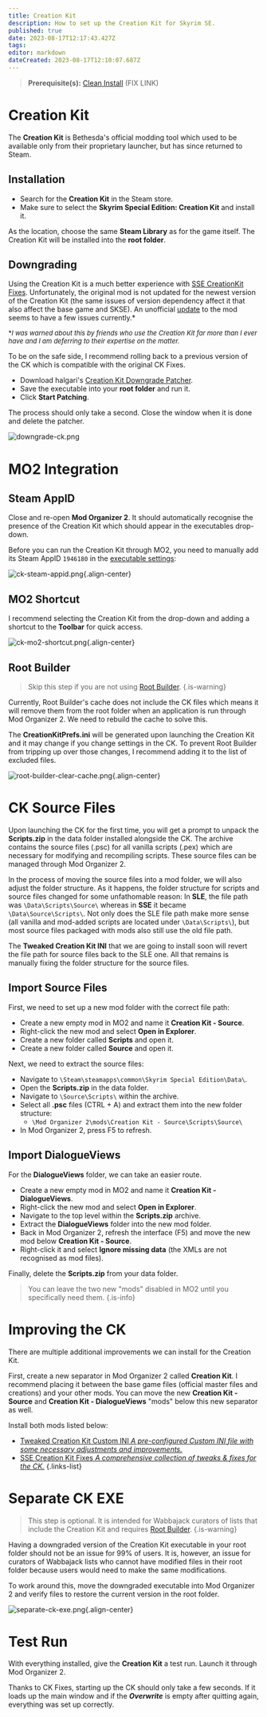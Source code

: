 ```yaml
---
title: Creation Kit
description: How to set up the Creation Kit for Skyrim SE.
published: true
date: 2023-08-17T12:17:43.427Z
tags: 
editor: markdown
dateCreated: 2023-08-17T12:10:07.687Z
---
```


> **Prerequisite(s):** [Clean Install](/initial-setup/steam) (FIX LINK)

# Creation Kit

The **Creation Kit** is Bethesda's official modding tool which used to be available only from their proprietary launcher, but has since returned to Steam.

## Installation

- Search for the **Creation Kit** in the Steam store.
- Make sure to select the **Skyrim Special Edition: Creation Kit** and install it.

As the location, choose the same **Steam Library** as for the game itself. The Creation Kit will be installed into the **root folder**.

## Downgrading

Using the Creation Kit is a much better experience with [SSE CreationKit Fixes](https://www.nexusmods.com/skyrimspecialedition/mods/20061). Unfortunately, the original mod is not updated for the newest version of the Creation Kit (the same issues of version dependency affect it that also affect the base game and SKSE). An unofficial [update](https://www.nexusmods.com/skyrimspecialedition/mods/71371) to the mod seems to have a few issues currently.*

<font size=2>\**I was warned about this by friends who use the Creation Kit far more than I ever have and I am deferring to their expertise on the matter.*</font>

To be on the safe side, I recommend rolling back to a previous version of the CK which is compatible with the original CK Fixes.

- Download halgari's [Creation Kit Downgrade Patcher](https://www.nexusmods.com/skyrimspecialedition/mods/67096?tab=files).
- Save the executable into your **root folder** and run it.
- Click **Start Patching**.

The process should only take a second. Close the window when it is done and delete the patcher.

![downgrade-ck.png](/tools/downgrade-ck.png)

# MO2 Integration

## Steam AppID

Close and re-open **Mod Organizer 2**. It should automatically recognise the presence of the Creation Kit which should appear in the executables drop-down.

Before you can run the Creation Kit through MO2, you need to manually add its Steam AppID `1946180` in the [executable settings](/basics/mo2-executables-settings.png):

![ck-steam-appid.png](/tools/ck-steam-appid.png){.align-center}

## MO2 Shortcut

I recommend selecting the Creation Kit from the drop-down and adding a shortcut to the **Toolbar** for quick access.

![ck-mo2-shortcut.png](/tools/ck-mo2-shortcut.png){.align-center}

## Root Builder

> Skip this step if you are not using [Root Builder](/mo2/root-builder).
{.is-warning}

Currently, Root Builder's cache does not include the CK files which means it will remove them from the root folder when an application is run through Mod Organizer 2. We need to rebuild the cache to solve this.

The **CreationKitPrefs.ini** will be generated upon launching the Creation Kit and it may change if you change settings in the CK. To prevent Root Builder from tripping up over those changes, I recommend adding it to the list of excluded files.

![root-builder-clear-cache.png](/tools/root-builder-clear-cache.png){.align-center}

# CK Source Files

Upon launching the CK for the first time, you will get a prompt to unpack the **Scripts.zip** in the data folder installed alongside the CK. The archive contains the source files (.psc) for all vanilla scripts (.pex) which are necessary for modifying and recompiling scripts. These source files can be managed through Mod Organizer 2.

In the process of moving the source files into a mod folder, we will also adjust the folder structure. As it happens, the folder structure for scripts and source files changed for some unfathomable reason: In **SLE**, the file path was `\Data\Scripts\Source\` whereas in **SSE** it became `\Data\Source\Scripts\`. Not only does the SLE file path make more sense (all vanilla and mod-added scripts are located under `\Data\Scripts\`), but most source files packaged with mods also still use the old file path.

The **Tweaked Creation Kit INI** that we are going to install soon will revert the file path for source files back to the SLE one. All that remains is manually fixing the folder structure for the source files.

## Import Source Files

First, we need to set up a new mod folder with the correct file path:

- Create a new empty mod in MO2 and name it **Creation Kit - Source**.
- Right-click the new mod and select **Open in Explorer**.
- Create a new folder called **Scripts** and open it.
- Create a new folder called **Source** and open it.

Next, we need to extract the source files:

- Navigate to `\Steam\steamapps\common\Skyrim Special Edition\Data\`.
- Open the **Scripts.zip** in the data folder.
- Navigate to `\Source\Scripts\` within the archive.
- Select all **.psc** files (CTRL + A) and extract them into the new folder structure:
  - `\Mod Organizer 2\mods\Creation Kit - Source\Scripts\Source\`
- In Mod Organizer 2, press F5 to refresh.

## Import DialogueViews

For the **DialogueViews** folder, we can take an easier route.

- Create a new empty mod in MO2 and name it **Creation Kit - DialogueViews**.
- Right-click the new mod and select **Open in Explorer**.
- Navigate to the top level within the **Scripts.zip** archive.
- Extract the **DialogueViews** folder into the new mod folder.
- Back in Mod Organizer 2, refresh the interface (F5) and move the new mod below **Creation Kit - Source**.
- Right-click it and select **Ignore missing data** (the XMLs are not recognised as mod files).

Finally, delete the **Scripts.zip** from your data folder.

> You can leave the two new "mods" disabled in MO2 until you specifically need them.
{.is-info}

# Improving the CK

There are multiple additional improvements we can install for the Creation Kit.

First, create a new separator in Mod Organizer 2 called **Creation Kit**. I recommend placing it between the base game files (official master files and creations) and your other mods. You can move the new **Creation Kit - Source** and **Creation Kit - DialogueViews** "mods" below this new separator as well.

Install both mods listed below:

- [Tweaked Creation Kit Custom INI *A pre-configured Custom INI file with some necessary adjustments and improvements.*](/tools/ck/tweaked-ini)
- [SSE Creation Kit Fixes *A comprehensive collection of tweaks & fixes for the CK.*](/tools/ck/ck-fixes)
{.links-list}

# Separate CK EXE

> This step is optional. It is intended for Wabbajack curators of lists that include the Creation Kit and requires [Root Builder](/mo2/root-builder).
{.is-warning}

Having a downgraded version of the Creation Kit executable in your root folder should not be an issue for 99% of users. It is, however, an issue for curators of Wabbajack lists who cannot have modified files in their root folder because users would need to make the same modifications.

To work around this, move the downgraded executable into Mod Organizer 2 and verify files to restore the current version in the root folder.

![separate-ck-exe.png](/tools/separate-ck-exe.png){.align-center}

# Test Run

With everything installed, give the **Creation Kit** a test run. Launch it through Mod Organizer 2.

Thanks to CK Fixes, starting up the CK should only take a few seconds. If it loads up the main window and if the ***Overwrite*** is empty after quitting again, everything was set up correctly.